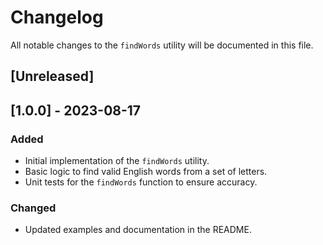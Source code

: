 # Changelog

All notable changes to the `findWords` utility will be documented in this file.

## [Unreleased]

## [1.0.0] - 2023-08-17

### Added

- Initial implementation of the `findWords` utility.
- Basic logic to find valid English words from a set of letters.
- Unit tests for the `findWords` function to ensure accuracy.

### Changed

- Updated examples and documentation in the README.


